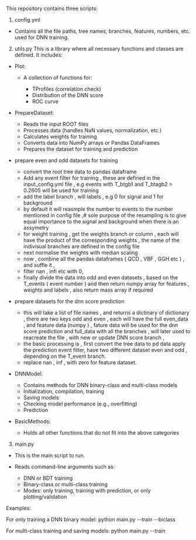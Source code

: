 
This repository contains three scripts:

1. config.yml

* Contains all the file paths, tree names, branches, features, numbers, etc. used for DNN training.

2. utils.py
   This is a library where all necessary functions and classes are defined. It includes:

* Plot:

  * A collection of functions for:

    * TProfiles (correlation check)
    * Distribution of the DNN score
    * ROC curve
* PrepareDataset:

  * Reads the input ROOT files
  * Processes data (handles NaN values, normalization, etc.)
  * Calculates weights for training
  * Converts data into NumPy arrays or Pandas DataFrames
  * Prepares the dataset for training and prediction
* prepare even and odd datasets for training
    * convert the root tree data to pandas dataframe
    * Add any event filter for training , these are defined in the input_config.yml file , e.g events with T_btgb1 and T_btagb2 > 0.2605 will be used for training
    * add the label branch , will labels , e.g 0 for signal and 1 for background
    * by default it will reasmple the number to events to the number mentioned in config file ,# sole purpose of the resampling is to give equal importance to the signal and background when there is an assymetry
    * for weight training , get the weights branch or column , each will have the product of the corresponding weights , the name of the indivisual branches are defined in the config file
    * next normalise the weights with median scaling
    * now , combine all the pandas dataframes ( QCD , VBF , GGH etc ) , and suffle it ,
    * filter nan , infi etc with 0,
    * finally divide the data into odd and even datasets , based on the T_events ( event number ) and then return numpy array for features , weights and labels , also return mass array if required
* prepare datasets for the dnn score prediction
    * this will take a list of file names , and returns a dictinary of dictionary , there are two keys odd and even , each will have the full even_data , and feature data (numpy ) , fature data will be used for the dnn score prediction and full_data with all the branches , will later used to reacreate the file , with new or update DNN score branch ,
    * the basic processing is , first convert the tree data to pd data apply the prediction event filter, have two different dataset even and odd , depending on the T_event branch.
    * replace nan , inf , with zero for feature dataset.


* DNNModel:

  * Contains methods for DNN binary-class and multi-class models
  * Initialization, compilation, training
  * Saving models
  * Checking model performance (e.g., overfitting)
  * Prediction

* BasicMethods:

  * Holds all other functions that do not fit into the above categories

3. main.py

* This is the main script to run.
* Reads command-line arguments such as:

  * DNN or BDT training
  * Binary-class or multi-class training
  * Modes: only training, training with prediction, or only plotting/validation

Examples:

For only training a DNN binary model:
python main.py --train --biclass

For multi-class training and saving models:
python main.py --train

